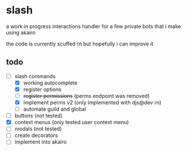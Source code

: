 # slash

a work in progress interactions handler for a few private bots that i make using akairo

the code is currently scuffed rn but hopefully i can improve it


## todo

- [ ] slash commands
  - [x] working autocomplete
  - [x] register options
  - [ ] ~~register permissions~~ (perms endpoint was removed)
  - [x] implement perms v2 (only implemented with djs@dev rn)
  - [ ] automate guild and global
- [ ] buttons (not tested)
- [x] context menus (only tested user context menu)
- [ ] modals (not tested)
- [ ] create decorators
- [ ] implement into akairo
